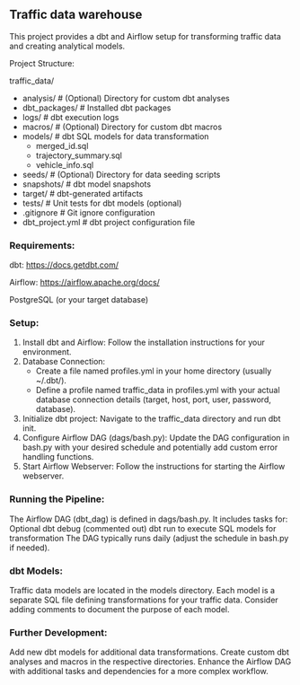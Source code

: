 ## Traffic data warehouse

This project provides a dbt and Airflow setup for transforming traffic data and creating analytical models.

Project Structure:

traffic_data/
- analysis/       # (Optional) Directory for custom dbt analyses
- dbt_packages/  # Installed dbt packages
- logs/           # dbt execution logs
- macros/         # (Optional) Directory for custom dbt macros
- models/         # dbt SQL models for data transformation
   - merged_id.sql
   - trajectory_summary.sql
   - vehicle_info.sql
- seeds/          # (Optional) Directory for data seeding scripts
- snapshots/      # dbt model snapshots
- target/         # dbt-generated artifacts
- tests/          # Unit tests for dbt models (optional)
- .gitignore      # Git ignore configuration
- dbt_project.yml  # dbt project configuration file

### Requirements:

dbt: https://docs.getdbt.com/

Airflow: https://airflow.apache.org/docs/

PostgreSQL (or your target database)


### Setup:

1. Install dbt and Airflow: Follow the installation instructions for your environment.
2. Database Connection:
    - Create a file named profiles.yml in your home directory (usually ~/.dbt/).
    - Define a profile named traffic_data in profiles.yml with your actual database connection details (target, host, port, user, password, database).
3. Initialize dbt project: Navigate to the traffic_data directory and run dbt init.
4. Configure Airflow DAG (dags/bash.py): Update the DAG configuration in bash.py with your desired schedule and potentially add custom error handling functions.
5. Start Airflow Webserver: Follow the instructions for starting the Airflow webserver.

### Running the Pipeline:

The Airflow DAG (dbt_dag) is defined in dags/bash.py. It includes tasks for:
Optional dbt debug (commented out)
dbt run to execute SQL models for transformation
The DAG typically runs daily (adjust the schedule in bash.py if needed).


### dbt Models:

Traffic data models are located in the models directory.
Each model is a separate SQL file defining transformations for your traffic data.
Consider adding comments to document the purpose of each model.

### Further Development:

Add new dbt models for additional data transformations.
Create custom dbt analyses and macros in the respective directories.
Enhance the Airflow DAG with additional tasks and dependencies for a more complex workflow.
